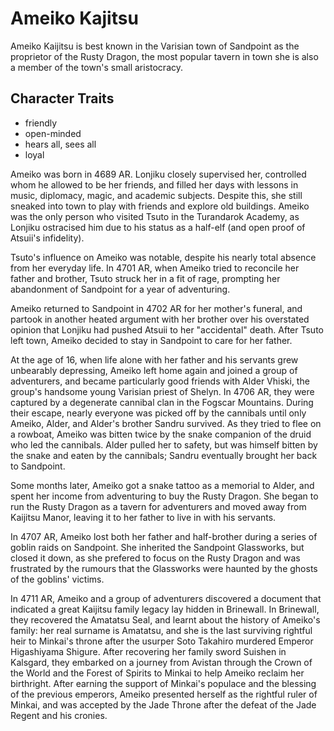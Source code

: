 # Ameiko Kajitsu


Ameiko Kaijitsu is best known in the Varisian town of Sandpoint as the proprietor of the Rusty Dragon, the most popular tavern in town she is also a member of the town's small aristocracy.

## Character Traits

* friendly
* open-minded
* hears all, sees all
* loyal

Ameiko was born in 4689 AR. Lonjiku closely supervised her, controlled whom he allowed to be her friends, and filled her days with lessons in music, diplomacy, magic, and academic subjects. Despite this, she still sneaked into town to play with friends and explore old buildings. Ameiko was the only person who visited Tsuto in the Turandarok Academy, as Lonjiku ostracised him due to his status as a half-elf (and open proof of Atsuii's infidelity).

Tsuto's influence on Ameiko was notable, despite his nearly total absence from her everyday life. In 4701 AR, when Ameiko tried to reconcile her father and brother, Tsuto struck her in a fit of rage, prompting her abandonment of Sandpoint for a year of adventuring.

Ameiko returned to Sandpoint in 4702 AR for her mother's funeral, and partook in another heated argument with her brother over his overstated opinion that Lonjiku had pushed Atsuii to her "accidental" death. After Tsuto left town, Ameiko decided to stay in Sandpoint to care for her father.

At the age of 16, when life alone with her father and his servants grew unbearably depressing, Ameiko left home again and joined a group of adventurers, and became particularly good friends with Alder Vhiski, the group's handsome young Varisian priest of Shelyn. In 4706 AR, they were captured by a degenerate cannibal clan in the Fogscar Mountains. During their escape, nearly everyone was picked off by the cannibals until only Ameiko, Alder, and Alder's brother Sandru survived. As they tried to flee on a rowboat, Ameiko was bitten twice by the snake companion of the druid who led the cannibals. Alder pulled her to safety, but was himself bitten by the snake and eaten by the cannibals; Sandru eventually brought her back to Sandpoint.

Some months later, Ameiko got a snake tattoo as a memorial to Alder, and spent her income from adventuring to buy the Rusty Dragon. She began to run the Rusty Dragon as a tavern for adventurers and moved away from Kaijitsu Manor, leaving it to her father to live in with his servants.

In 4707 AR, Ameiko lost both her father and half-brother during a series of goblin raids on Sandpoint. She inherited the Sandpoint Glassworks, but closed it down, as she prefered to focus on the Rusty Dragon and was frustrated by the rumours that the Glassworks were haunted by the ghosts of the goblins' victims.

In 4711 AR, Ameiko and a group of adventurers discovered a document that indicated a great Kaijitsu family legacy lay hidden in Brinewall. In Brinewall, they recovered the Amatatsu Seal, and learnt about the history of Ameiko's family: her real surname is Amatatsu, and she is the last surviving rightful heir to Minkai's throne after the usurper Soto Takahiro murdered Emperor Higashiyama Shigure. After recovering her family sword Suishen in Kalsgard, they embarked on a journey from Avistan through the Crown of the World and the Forest of Spirits to Minkai to help Ameiko reclaim her birthright. After earning the support of Minkai's populace and the blessing of the previous emperors, Ameiko presented herself as the rightful ruler of Minkai, and was accepted by the Jade Throne after the defeat of the Jade Regent and his cronies.